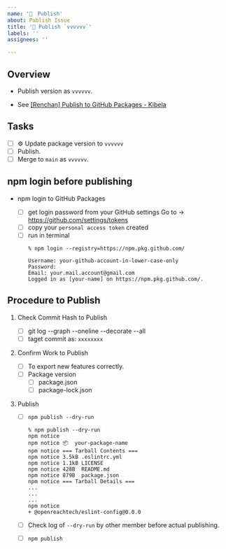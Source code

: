 ```yaml
---
name: '🚀　Publish'
about: Publish Issue
title: '🚀 Publish `vvvvvv`'
labels: ''
assignees: ''

---
```

## Overview

* Publish version as `vvvvvv`.

* See [[Renchan] Publish to GitHub Packages - Kibela](https://openreachtech.kibe.la/notes/5722)

## Tasks

- [ ] ⚙️ Update package version to `vvvvvv`
- [ ] Publish.
- [ ] Merge to `main` as `vvvvvv`.

## npm login before publishing

* npm login to GitHub Packages

    - [ ] get login password from your GitHub settings
Go to → https://github.com/settings/tokens
    - [ ] copy your `personal access token` created
    - [ ] run in terminal
        ```
        % npm login --registry=https://npm.pkg.github.com/

        Username: your-github-account-in-lower-case-only
        Password:
        Email: your.mail.account@gmail.com
        Logged in as [your-name] on https://npm.pkg.github.com/.
        ```

## Procedure to Publish

1. Check Commit Hash to Publish

    - [ ] git log --graph --oneline --decorate --all
    - [ ] taget commit as: `xxxxxxxx`

2. Confirm Work to Publish

    - [ ] To export new features correctly.
    - [ ] Package version
        - [ ] package.json
        - [ ] package-lock.json

3. Publish

    - [ ] `npm publish --dry-run`

        ```
        % npm publish --dry-run
        npm notice
        npm notice 📦  your-package-name
        npm notice === Tarball Contents ===
        npm notice 3.5kB .eslintrc.yml
        npm notice 1.1kB LICENSE
        npm notice 428B  README.md
        npm notice 879B  package.json
        npm notice === Tarball Details ===
        ...
        ...
        ...
        npm notice
        + @openreachtech/eslint-config@0.0.0
        ```

    - [ ] Check log of `--dry-run` by other member before actual publishing.
    - [ ] `npm publish`
